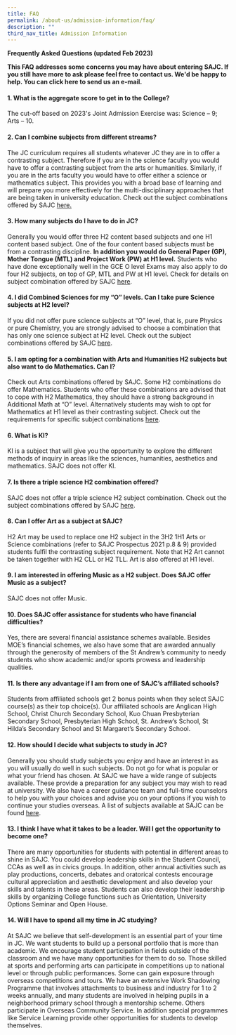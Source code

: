 ```yaml
---
title: FAQ
permalink: /about-us/admission-information/faq/
description: ""
third_nav_title: Admission Information
---
```

<p><strong>Frequently Asked Questions (updated Feb 2023)</strong></p>
<p><strong>This FAQ addresses some concerns you may have about entering SAJC. If you still have more to ask please feel free to contact us. We'd be happy to help. You can click here to send us an e-mail.</strong></p>
<h4><strong>1. What is the aggregate score to get in to the College?</strong></h4>
<p>The cut-off based on 2023's Joint Admission Exercise was: Science &ndash; 9; Arts &ndash; 10.</p>
<h4><strong>2. Can I combine subjects from different streams?</strong></h4>
<p>The JC curriculum requires all students whatever JC they are in to offer a contrasting subject. Therefore if you are in the science faculty you would have to offer a contrasting subject from the arts or humanities. Similarly, if you are in the arts faculty you would have to offer either a science or mathematics subject. This provides you with a broad base of learning and will prepare you more effectively for the multi-disciplinary approaches that are being taken in university education. Check out the subject combinations offered by SAJC <a href="/files/2023_subject_combinations.pdf" target="_blank" rel="noopener">here.</a>
<h4><strong>3. How many subjects do I have to do in JC?</strong></h4>
<p>Generally you would offer three H2 content based subjects and one H1 content based subject. One of the four content based subjects must be from a contrasting discipline.&nbsp;<strong>In addition you would do General Paper (GP), Mother Tongue (MTL) and Project Work (PW) at H1 level.</strong>&nbsp;Students who have done exceptionally well in the GCE O level Exams may also apply to do four H2 subjects, on top of GP, MTL and PW at H1 level. Check for details on subject combination offered by SAJC&nbsp;<a href="/files/2022_Subject_Combination.pdf" target="_blank" rel="noopener">here</a>.</p>
<h4><strong>4. I did Combined Sciences for my &ldquo;O&rdquo; levels. Can I take pure Science subjects at H2 level?</strong></h4>
<p>If you did not offer pure science subjects at &ldquo;O&rdquo; level, that is, pure Physics or pure Chemistry, you are strongly advised to choose a combination that has only one science subject at H2 level. Check out the subject combinations offered by SAJC&nbsp;<a href="/files/2022_Subject_Combination.pdf" target="_blank" rel="noopener">here</a>.</p>
<h4><strong>5. I am opting for a combination with Arts and Humanities H2 subjects but also want to do Mathematics. Can I?</strong></h4>
<p>Check out Arts combinations offered by SAJC. Some H2 combinations do offer Mathematics. Students who offer these combinations are advised that to cope with H2 Mathematics, they should have a strong background in Additional Math at &ldquo;O&rdquo; level. Alternatively students may wish to opt for Mathematics at H1 level as their contrasting subject. Check out the requirements for specific subject combinations&nbsp;<a href="/files/2022_Subject_Combination.pdf" target="_blank" rel="noopener">here</a>.</p>
<h4><strong>6. What is KI?</strong></h4>
<p>KI is a subject that will give you the opportunity to explore the different methods of inquiry in areas like the sciences, humanities, aesthetics and mathematics. SAJC does not offer KI.</p>
<h4><strong>7. Is there a triple science H2 combination offered?</strong></h4>
<p>SAJC does not offer a triple science H2 subject combination. Check out the subject combinations offered by SAJC&nbsp;<a href="/files/2022_Subject_Combination.pdf" target="_blank" rel="noopener">here</a>.</p>
<h4><strong>8. Can I offer Art as a subject at SAJC?</strong></h4>
<p>H2 Art may be used to replace one H2 subject in the 3H2 1H1 Arts or Science combinations (refer to SAJC Prospectus 2021 p.8 &amp; 9) provided students fulfil the contrasting subject requirement. Note that H2 Art cannot be taken together with H2 CLL or H2 TLL. Art is also offered at H1 level.</p>
<h4><strong>9. I am interested in offering Music as a H2 subject. Does SAJC offer Music as a subject?</strong></h4>
<p>SAJC does not offer Music.</p>
<h4><strong>10. Does SAJC offer assistance for students who have financial difficulties?</strong></h4>
<p>Yes, there are several financial assistance schemes available. Besides MOE&rsquo;s financial schemes, we also have some that are awarded annually through the generosity of members of the St Andrew&rsquo;s community to needy students who show academic and/or sports prowess and leadership qualities.</p>
<h4><strong>11. Is there any advantage if I am from one of SAJC&rsquo;s affiliated schools?</strong></h4>
<p>Students from affiliated schools get 2 bonus points when they select SAJC course(s) as their top choice(s). Our affiliated schools are Anglican High School, Christ Church Secondary School, Kuo Chuan Presbyterian Secondary School, Presbyterian High School, St. Andrew&rsquo;s School, St Hilda&rsquo;s Secondary School and St Margaret&rsquo;s Secondary School.</p>
<h4><strong>12. How should I decide what subjects to study in JC?</strong></h4>
<p>Generally you should study subjects you enjoy and have an interest in as you will usually do well in such subjects. Do not go for what is popular or what your friend has chosen. At SAJC we have a wide range of subjects available. These provide a preparation for any subject you may wish to read at university. We also have a career guidance team and full-time counselors to help you with your choices and advise you on your options if you wish to continue your studies overseas. A list of subjects available at SAJC can be found&nbsp;<a href="/files/2022_Subject_Combination.pdf" target="_blank" rel="noopener">here</a>.</p>
<h4><strong>13. I think I have what it takes to be a leader. Will I get the opportunity to become one?</strong></h4>
<p>There are many opportunities for students with potential in different areas to shine in SAJC. You could develop leadership skills in the Student Council, CCAs as well as in civics groups. In addition, other annual activities such as play productions, concerts, debates and oratorical contests encourage cultural appreciation and aesthetic development and also develop your skills and talents in these areas. Students can also develop their leadership skills by organizing College functions such as Orientation, University Options Seminar and Open House.</p>
<h4><strong>14. Will I have to spend all my time in JC studying?</strong></h4>
<p>At SAJC we believe that self-development is an essential part of your time in JC. We want students to build up a personal portfolio that is more than academic. We encourage student participation in fields outside of the classroom and we have many opportunities for them to do so. Those skilled at sports and performing arts can participate in competitions up to national level or through public performances. Some can gain exposure through overseas competitions and tours. We have an extensive Work Shadowing Programme that involves attachments to business and industry for 1 to 2 weeks annually, and many students are involved in helping pupils in a neighborhood primary school through a mentorship scheme. Others participate in Overseas Community Service. In addition special programmes like Service Learning provide other opportunities for students to develop themselves.</p>